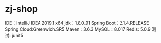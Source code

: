 # zj-shop
IDE：IntelliJ IDEA 2019.1 x64
jdk：1.8.0_91
Spring Boot：2.1.4.RELEASE
Spring Cloud:Greenwich.SR5
Maven：3.6.3
MySQL：8.0.17
Redis: 5.0.9
测试: junit5